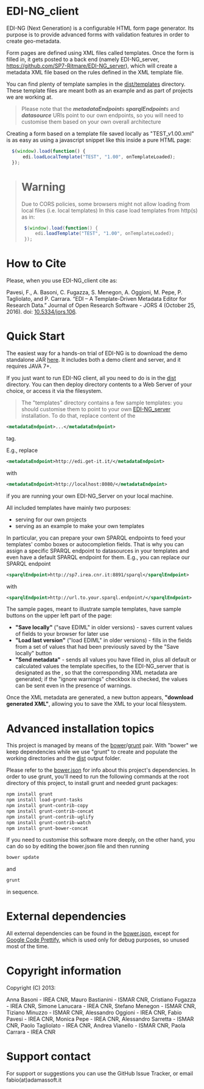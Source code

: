 EDI-NG_client
=============
EDI-NG (Next Generation) is a configurable HTML form page generator.
Its purpose is to provide advanced forms with validation features in order to create geo-metadata.

Form pages are defined using XML files called templates.
Once the form is filled in, it gets posted to a back end (namely EDI-NG_server, https://github.com/SP7-Ritmare/EDI-NG_server), which will create a metadata XML file based on the rules defined in the XML template file.

You can find plenty of template samples in the [dist/templates](https://github.com/SP7-Ritmare/EDI-NG_client/tree/master/dist/templates) directory.
These template files are meant both as an example and as part of projects we are working at.
> Please note that the ***metadataEndpoint***s ***sparqlEndpoint***s and ***datasource*** URIs point to our own endpoints, so you will need to customise them based on your own overall architecture

Creating a form based on a template file saved locally as "TEST_v1.00.xml" is as easy as using a javascript snippet like this inside a pure HTML page:
```javascript
  $(window).load(function() {
      edi.loadLocalTemplate("TEST", "1.00", onTemplateLoaded);
  });
```
> # Warning
> Due to CORS policies, some browsers might not allow loading from local files (i.e. local templates)
> In this case load templates from http(s) as in:
>```javascript
>  $(window).load(function() {
>      edi.loadTemplate("TEST", "1.00", onTemplateLoaded);
>  });
>```

How to Cite
===========
Please, when you use EDI-NG_client cite as:

Pavesi, F., A. Basoni, C. Fugazza, S. Menegon, A. Oggioni, M. Pepe, P. Tagliolato, and P. Carrara. “EDI – A Template-Driven Metadata Editor for Research Data.” Journal of Open Research Software - JORS 4 (October 25, 2016). doi: [10.5334/jors.106](http://dx.doi.org/10.5334/jors.106).

# Quick Start
The easiest way for a hands-on trial of EDI-NG is to download the demo standalone JAR [here](https://github.com/SP7-Ritmare/EDI-NG_server/releases/download/v1.2/edi.zip). It includes both a demo client and server, and it requires JAVA 7+.

If you just want to run EDI-NG client, all you need to do is in the [dist](https://github.com/SP7-Ritmare/EDI-NG_client/tree/master/dist) directory.
You can then deploy directory contents to a Web Server of your choice, or access it via the filesystem.
> The "templates" directory contains a few sample templates: you should customise them to point to your own [EDI-NG_server](https://github.com/SP7-Ritmare/EDI-NG_server.git) installation.
> To do that, replace content of the 
```xml
<metadataEndpoint>...</metadataEndpoint>
```
tag. 

E.g., replace 
```xml
<metadataEndpoint>http://edi.get-it.it/</metadataEndpoint>
```
with
```xml
<metadataEndpoint>http://localhost:8080/</metadataEndpoint>
```
if you are running your own EDI-NG_Server on your local machine.

All included templates have mainly two purposes:
* serving for our own projects
* serving as an example to make your own templates

In particular, you can prepare your own SPARQL endpoints to feed your templates' combo boxes or autocompletion fields.
That is why you can assign a specific SPARQL endpoint to datasources in your templates and even have a default SPARQL endpoint for them.
E.g., you can replace our SPARQL endpoint
```xml
<sparqlEndpoint>http://sp7.irea.cnr.it:8891/sparql</sparqlEndpoint>
```
with
```xml
<sparqlEndpoint>http://url.to.your.sparql.endpoint/</sparqlEndpoint>
```

The sample pages, meant to illustrate sample templates, have sample buttons on the upper left part of the page:

* **"Save locally"** ("save EDIML" in older versions) - saves current values of fields to your browser for later use
* **"Load last version"** ("load EDIML" in older versions) - fills in the fields from a set of values that had been previously saved by the "Save locally" button
* **"Send metadata"** - sends all values you have filled in, plus all default or calculated values the template specifies, to the EDI-NG_server that is designated as the <metadataEndpoint>, so that the corresponding XML metadata are generated; if the "ignore warnings" checkbox is checked, the values can be sent even in the presence of warnings.

Once the XML metadata are generated, a new button appears, **"download generated XML"**, allowing you to save the XML to your local filesystem.

# Advanced installation topics
This project is managed by means of the [bower](http://bower.io)/[grunt](http://gruntjs.com) pair.
With "bower" we keep dependencies while we use "grunt" to create and populate the working directories and the [dist](https://github.com/SP7-Ritmare/EDI-NG_client/tree/master/dist) output folder.

Please refer to the [bower.json](https://github.com/SP7-Ritmare/EDI-NG_client/blob/master/bower.json) for info about this project's dependencies.
In order to use grunt, you'll need to run the following commands at the root directory of this project, to install grunt and needed grunt packages:

```bash
npm install grunt
npm install load-grunt-tasks
npm install grunt-contrib-copy
npm install grunt-contrib-concat
npm install grunt-contrib-uglify
npm install grunt-contrib-watch
npm install grunt-bower-concat
```

If you need to customise this software more deeply, on the other hand, you can do so by editing the bower.json file and then running 
```bash
bower update
```
and 
```bash
grunt
```
in sequence.

# External dependencies
All external dependencies can be found in the [bower.json](https://github.com/SP7-Ritmare/EDI-NG_client/blob/master/bower.json), except for [Google Code Prettify](https://code.google.com/archive/p/google-code-prettify/), which is used only for debug purposes, so unused most of the time.

# Copyright information

Copyright (C) 2013:

Anna Basoni - IREA CNR,
Mauro Bastianini - ISMAR CNR,
Cristiano Fugazza - IREA CNR,
Simone Lanucara - IREA CNR,
Stefano Menegon - ISMAR CNR,
Tiziano Minuzzo - ISMAR CNR,
Alessandro Oggioni - IREA CNR,
Fabio Pavesi - IREA CNR,
Monica Pepe - IREA CNR,
Alessandro Sarretta - ISMAR CNR,
Paolo Tagliolato - IREA CNR,
Andrea Vianello - ISMAR CNR,
Paola Carrara - IREA CNR

# Support contact
For support or suggestions you can use the GitHub Issue Tracker, or email fabio(at)adamassoft.it